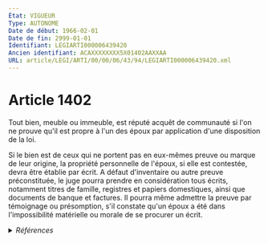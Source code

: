 ```yaml
---
État: VIGUEUR
Type: AUTONOME
Date de début: 1966-02-01
Date de fin: 2999-01-01
Identifiant: LEGIARTI000006439420
Ancien identifiant: ACAXXXXXXXX5X01402AAXXAA
URL: article/LEGI/ARTI/00/00/06/43/94/LEGIARTI000006439420.xml
---
```


<h1>Article 1402</h1>

Tout bien, meuble ou immeuble, est réputé acquêt de communauté si l'on ne prouve
qu'il est propre à l'un des époux par application d'une disposition de la
loi.<br />

Si le bien est de ceux qui ne portent pas en eux-mêmes preuve ou marque de leur
origine, la propriété personnelle de l'époux, si elle est contestée, devra être
établie par écrit. A défaut d'inventaire ou autre preuve préconstituée, le juge
pourra prendre en considération tous écrits, notamment titres de famille,
registres et papiers domestiques, ainsi que documents de banque et factures. Il
pourra même admettre la preuve par témoignage ou présomption, s'il constate
qu'un époux a été dans l'impossibilité matérielle ou morale de se procurer un
écrit.


<details>
  <summary><em>Références</em></summary>

  <h2>Articles faisant référence à l'article</h2>
  
  <ul>
    <li>
      <a href="https://legal.tricoteuses.fr//redirection/LEGIARTI000006441069?vers=git&vers=legifrance">Code civil - article 1570 AUTONOME VIGUEUR, en vigueur depuis le 1986-07-01</a> CITATION source
    </li>
    <li>
      <a href="https://legal.tricoteuses.fr//redirection/LEGIARTI000006472836?vers=git&vers=legifrance">Loi n° 65-570 du 13 juillet 1965 portant réforme des régimes matrimoniaux - article 13 AUTONOME VIGUEUR, en vigueur depuis le 1966-02-01</a> CITATION source
    </li>
    <li>
      <a href="https://legal.tricoteuses.fr//redirection/LEGIARTI000006422880?vers=git&vers=legifrance">Code civil - article 224 AUTONOME ABROGE, en vigueur du 1966-02-01 au 1986-07-01</a> CITATION source
    </li>
    <li>
      <a href="https://legal.tricoteuses.fr//redirection/LEGIARTI000006439334?vers=git&vers=legifrance">Code civil - article 1411 AUTONOME MODIFIE, en vigueur du 1966-02-01 au 1986-07-01</a> CITATION source
    </li>
    <li>
      <a href="https://legal.tricoteuses.fr//redirection/LEGIARTI000006439335?vers=git&vers=legifrance">Code civil - article 1411 AUTONOME VIGUEUR, en vigueur depuis le 1986-07-01</a> CITATION source
    </li>
    <li>
      <a href="https://legal.tricoteuses.fr//redirection/LEGIARTI000006440332?vers=git&vers=legifrance">Code civil - article 1499 AUTONOME VIGUEUR, en vigueur depuis le 1966-02-01</a> CITATION source
    </li>
    <li>
      <a href="https://legal.tricoteuses.fr//redirection/LEGIARTI000006440349?vers=git&vers=legifrance">Code civil - article 1501 AUTONOME VIGUEUR, en vigueur depuis le 1966-02-01</a> CITATION source
    </li>
    <li>
      <a href="https://legal.tricoteuses.fr//redirection/LEGIARTI000006441068?vers=git&vers=legifrance">Code civil - article 1570 AUTONOME MODIFIE, en vigueur du 1966-02-01 au 1986-07-01</a> CITATION source
    </li>
  </ul>
  
  <h2>Textes faisant référence à l'article</h2>
  
  <ul>
    <li>
      <a href="https://legal.tricoteuses.fr//redirection/JORFTEXT000000503950?vers=git&vers=legifrance">Loi n°65-570 du 13 juillet 1965 PORTANT REFORME DES REGIMES MATRIMONIAUX</a> CODIFICATION cible
    </li>
  </ul>
  
  <h2>Références faites par l'article</h2>
  
  <ul>
    <li>
      1965-07-13 CODIFICATION source <a href="https://legal.tricoteuses.fr//redirection/JORFTEXT000000503950?vers=git&vers=legifrance">Loi n°65-570 du 13 juillet 1965 PORTANT REFORME DES REGIMES MATRIMONIAUX</a>
    </li>
    <li>
      1965-07-13 CITATION cible <a href="https://legal.tricoteuses.fr//redirection/LEGIARTI000006472836?vers=git&vers=legifrance">Loi n° 65-570 du 13 juillet 1965 portant réforme des régimes matrimoniaux - article 13 AUTONOME VIGUEUR, en vigueur depuis le 1966-02-01</a>
    </li>
    <li>
      2999-01-01 CITATION cible <a href="https://legal.tricoteuses.fr//redirection/LEGIARTI000006439335?vers=git&vers=legifrance">Code civil - article 1411 AUTONOME VIGUEUR, en vigueur depuis le 1986-07-01</a>
    </li>
    <li>
      2999-01-01 CITATION cible <a href="https://legal.tricoteuses.fr//redirection/LEGIARTI000006440332?vers=git&vers=legifrance">Code civil - article 1499 AUTONOME VIGUEUR, en vigueur depuis le 1966-02-01</a>
    </li>
    <li>
      2999-01-01 CITATION cible <a href="https://legal.tricoteuses.fr//redirection/LEGIARTI000006440349?vers=git&vers=legifrance">Code civil - article 1501 AUTONOME VIGUEUR, en vigueur depuis le 1966-02-01</a>
    </li>
    <li>
      2999-01-01 CITATION cible <a href="https://legal.tricoteuses.fr//redirection/LEGIARTI000006441069?vers=git&vers=legifrance">Code civil - article 1570 AUTONOME VIGUEUR, en vigueur depuis le 1986-07-01</a>
    </li>
    <li>
      2999-01-01 CITATION cible <a href="https://legal.tricoteuses.fr//redirection/LEGIARTI000006422880?vers=git&vers=legifrance">Code civil - article 224 AUTONOME ABROGE, en vigueur du 1966-02-01 au 1986-07-01</a>
    </li>
  </ul>
</details>
